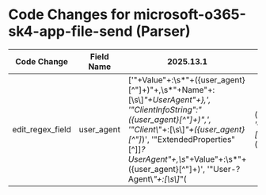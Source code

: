 # Code Changes for microsoft-o365-sk4-app-file-send (Parser)

| Code Change | Field Name | 2025.13.1 | 2025.14.1 |
|-------------|------------|-----------|------------|
| edit_regex_field | user_agent | ['"+Value"+:\s*"+({user_agent}[^"]+)"+,\s*"+Name"+:[\s\\]*"+UserAgent"+\},', '"ClientInfoString":"({user_agent}[^"]+)",', '"Client\\*"+:[\s\\]*"+({user_agent}[^"]*)', '"ExtendedProperties"[^]]*?UserAgent"+,\s*"+Value"+:\s*"+({user_agent}[^"]+)', '"User-?Agent\\*"+:[\s\\]*"(|({user_agent}[^\\"]+))\\*"', '\{"+Name"+:[\s\\]*"+UserAgent"+,"+Value"+:"+({user_agent}[^"]+)"+\}'] | ['"+Value"+:\s*"+({user_agent}[^"]+)"+,\s*"+Name"+:[\s\\]*"+UserAgent"+\},', '"ActorInfoString":"({user_agent}[^"]+)",', '"ClientInfoString":"({user_agent}[^"]+)",', '"Client\\*"+:[\s\\]*"+({user_agent}[^"]*)', '"ExtendedProperties"[^]]*?UserAgent"+,\s*"+Value"+:\s*"+({user_agent}[^"]+)', '"User-?Agent\\*"+:[\s\\]*"(|({user_agent}[^\\"]+))\\*"', '\{"+Name"+:[\s\\]*"+UserAgent"+,"+Value"+:"+({user_agent}[^"]+)"+\}'] |